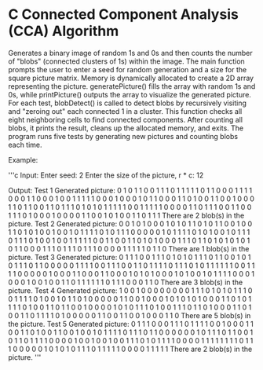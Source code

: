 # C Connected Component Analysis (CCA) Algorithm

Generates a binary image of random 1s and 0s and then counts the number of "blobs" (connected clusters of 1s) within the image. The main function prompts the user to enter a seed for random generation and a size for the square picture matrix. Memory is dynamically allocated to create a 2D array representing the picture. generatePicture() fills the array with random 1s and 0s, while printPicture() outputs the array to visualize the generated picture. For each test, blobDetect() is called to detect blobs by recursively visiting and "zeroing out" each connected 1 in a cluster. This function checks all eight neighboring cells to find connected components. After counting all blobs, it prints the result, cleans up the allocated memory, and exits. The program runs five tests by generating new pictures and counting blobs each time.


Example:

'''c
Input:
Enter seed: 2
Enter the size of the picture, r * c: 12

Output:
Test 1
Generated picture:
0 1 0 1 1 0 0 1 1 1 0 1 
1 1 1 1 0 1 1 0 0 0 1 1 
1 1 0 0 0 1 1 0 0 0 1 0 
0 1 1 1 1 1 0 0 0 1 0 0 
0 1 0 1 1 0 0 0 1 1 0 1 
0 0 1 1 0 0 1 0 0 0 1 1 
0 1 1 0 0 1 1 0 1 1 1 0 
1 0 1 0 1 1 1 1 1 0 0 1 
1 1 1 1 0 0 0 0 1 1 0 1 
1 1 0 0 1 1 0 0 1 1 1 0 
1 0 0 0 1 0 0 0 0 1 1 0 
0 1 0 1 0 0 1 1 0 1 1 1 
There are 2 blob(s) in the picture.
Test 2
Generated picture:
0 0 1 0 1 0 0 0 1 0 1 0 
1 1 0 1 0 1 1 0 0 1 0 0 
1 1 0 1 0 1 0 0 1 0 0 1 
0 1 1 1 1 0 1 0 1 1 1 0 
0 0 0 0 1 0 1 1 1 1 0 1 
0 1 0 0 1 0 1 1 1 0 1 1 
1 0 1 0 0 1 0 0 1 1 1 1 
1 0 0 1 1 0 0 1 1 0 1 0 
1 0 0 0 1 1 1 0 1 1 0 1 
0 1 0 1 0 1 0 1 1 0 0 0 
1 1 1 0 1 1 1 0 1 1 1 0 
0 0 0 1 1 1 1 1 0 1 1 0 
There are 1 blob(s) in the picture.
Test 3
Generated picture:
0 1 1 1 0 0 1 1 1 0 1 0 
1 0 1 1 1 0 1 1 0 0 1 0 
1 0 1 1 1 0 1 1 0 0 0 0 
0 1 1 1 1 0 0 1 1 1 0 0 
1 1 0 1 1 1 1 0 1 1 1 0 
1 0 1 1 1 1 1 1 0 0 1 1 
1 1 0 0 0 0 0 1 0 0 0 1 
1 0 0 0 1 1 0 0 0 1 0 1 
0 1 0 0 0 1 0 1 0 0 1 0 
1 1 1 1 0 0 0 1 0 0 0 1 
0 0 1 0 0 1 1 0 1 1 1 1 
1 1 0 1 1 1 0 0 0 1 1 0 
There are 3 blob(s) in the picture.
Test 4
Generated picture:
1 0 0 1 0 0 0 0 0 0 0 0 
1 1 1 0 1 0 1 0 1 1 1 0 
0 1 1 1 1 0 1 0 0 1 0 1 
1 0 1 0 0 0 0 0 1 1 0 0 
1 0 0 0 1 0 1 0 1 0 1 0 
0 0 1 1 0 1 0 1 1 1 1 0 
1 0 0 1 1 0 1 1 0 0 1 0 
0 0 0 1 0 1 0 1 1 1 0 1 
0 0 1 1 1 0 1 1 0 1 0 0 
0 1 1 0 1 0 0 1 1 0 1 1 
1 1 0 1 0 0 0 0 0 1 1 0 
0 1 1 0 0 1 0 0 0 1 1 0 
There are 5 blob(s) in the picture.
Test 5
Generated picture:
0 1 1 1 0 0 0 1 1 1 0 1 
1 1 1 0 0 1 0 0 0 1 1 0 
0 1 1 0 1 0 0 1 1 0 0 1 
0 0 1 0 1 1 1 1 0 1 1 1 
0 1 1 0 0 0 0 0 0 1 0 1 
1 1 0 1 1 0 0 1 0 1 1 0 
1 1 1 1 0 0 0 0 1 0 0 1 
0 0 1 0 0 1 1 1 0 1 0 1 
1 1 1 0 0 0 0 1 1 1 1 1 
1 1 1 0 1 1 1 0 0 0 0 0 
1 0 1 0 1 0 1 1 1 0 1 1 
1 1 1 0 0 0 0 1 1 1 1 1 
There are 2 blob(s) in the picture.
'''
